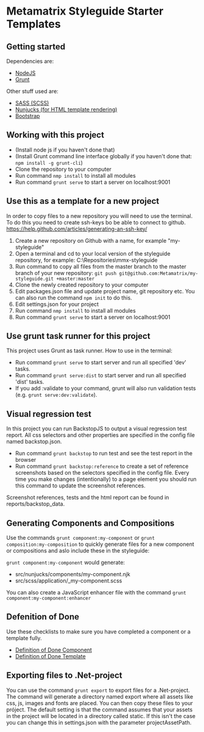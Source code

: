 # Metamatrix Styleguide Starter Templates

## Getting started

Dependencies are:
* [NodeJS](https://nodejs.org/en/)
* [Grunt](https://gruntjs.com/)

Other stuff used are:
* [SASS (SCSS)](http://sass-lang.com/)
* [Nunjucks (for HTML template rendering)](https://mozilla.github.io/nunjucks/)
* [Bootstrap](http://getbootstrap.com/)

## Working with this project

* (Install node js if you haven't done that)
* (Install Grunt command line interface globally if you haven't done that: `npm install -g grunt-cli`)
* Clone the repository to your computer
* Run command `nmp install` to install all modules
* Run command `grunt serve` to start a server on localhost:9001

## Use this as a template for a new project

In order to copy files to a new repository you will need to use the terminal. To do this you need to create ssh-keys bo be able to connect to github. https://help.github.com/articles/generating-an-ssh-key/

1. Create a new repository on Github with a name, for example "my-styleguide"
2. Open a terminal and cd to your local version of the styleguide repository, for example: C:\Repositories\mmx-styleguide
3. Run command to copy all files from the master branch to the master branch of your new repository: `git push git@github.com:Metamatrix/my-styleguide.git +master:master`
4. Clone the newly created repository to your computer
5. Edit packages.json file and update project name, git repository etc. You can also run the command `npm init` to do this.
6. Edit settings.json for your project
7. Run command `nmp install` to install all modules
8. Run command `grunt serve` to start a server on localhost:9001

## Use grunt task runner for this project

This project uses Grunt as task runner. How to use in the terminal:

* Run command `grunt serve` to start server and run all specified 'dev' tasks.
* Run command `grunt serve:dist` to start server and run all specified 'dist' tasks.
* If you add :validate to your command, grunt will also run validation tests (e.g. `grunt serve:dev:validate`).

## Visual regression test

In this project you can run BackstopJS to output a visual regression test report. All css selectors and other properties are specified in the config file named backstop.json.

* Run command `grunt backstop` to run test and see the test report in the browser
* Run command `grunt backstop:reference` to create a set of reference screenshots based on the selectors specified in the config file. Every time you make changes (intentionally) to a page element you should run this command to update the screenshot references.

Screenshot references, tests and the html report can be found in reports/backstop_data.

## Generating Components and Compositions

Use the commands `grunt component:my-component` or `grunt composition:my-composition` to quickly generate files for a new component or compositions and aslo include these in the styleguide:

`grunt component:my-component` would generate:

* src/nunjucks/components/my-component.njk
* src/scss/application/_my-component.scss

You can also create a JavaScript enhancer file with the command `grunt component:my-component:enhancer`

## Defenition of Done

Use these checklists to make sure you have completed a component or a template fully.

* [Definition of Done Component](https://github.com/Metamatrix/mmx-styleguide/blob/master/dod-component.md)
* [Definition of Done Template](https://github.com/Metamatrix/mmx-styleguide/blob/master/dod-page-template.md)

## Exporting files to .Net-project

You can use the command `grunt export` to export files for a .Net-project. The command will generate a directory named export where all assets like css, js, images and fonts are placed. You can then copy these files to your próject. The default setting is that the command assumes that your assets in the project will be located in a directory called static. If this isn't the case you can change this in settings.json with the parameter projectAssetPath.
